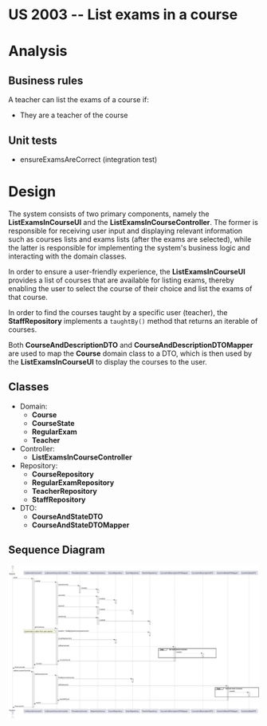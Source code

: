US 2003 -- List exams in a course
==============================

# Analysis

## Business rules

A teacher can list the exams of a course if:
- They are a teacher of the course

## Unit tests

- ensureExamsAreCorrect (integration test)

# Design

The system consists of two primary components, namely the **ListExamsInCourseUI** and the 
**ListExamsInCourseController**. The former is responsible for receiving user input and displaying relevant information
such as courses lists and exams lists (after the exams are selected), while the latter is responsible for implementing
the system's business logic and interacting with the domain classes.

In order to ensure a user-friendly experience, the **ListExamsInCourseUI** provides a list of courses that are available
for listing exams, thereby enabling the user to select the course of their choice and list the exams of that course.

In order to find the courses taught by a specific user (teacher), the **StaffRepository** implements a 
`taughtBy()` method that returns an iterable of courses. 

Both **CourseAndDescriptionDTO** and **CourseAndDescriptionDTOMapper** are used to map the **Course** domain class to a
DTO, which is then used by the **ListExamsInCourseUI** to display the courses to the user.

## Classes

- Domain:
    + **Course**
    + **CourseState**
    + **RegularExam**
    + **Teacher**
- Controller:
    + **ListExamsInCourseController**
- Repository:
    + **CourseRepository**
    + **RegularExamRepository**
    + **TeacherRepository**
    + **StaffRepository**
- DTO:
    + **CourseAndStateDTO**
    + **CourseAndStateDTOMapper**

## Sequence Diagram

![diagram](./sd.svg)